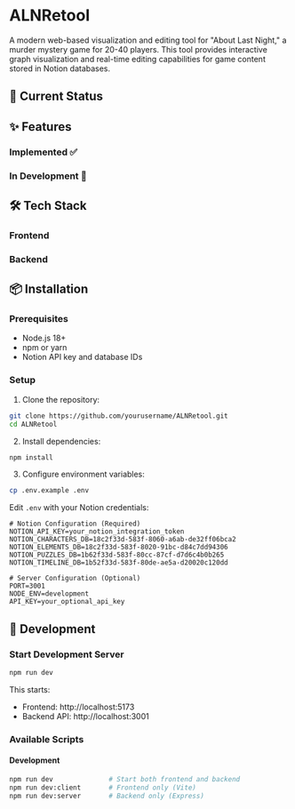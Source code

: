 # ALNRetool

A modern web-based visualization and editing tool for "About Last Night," a murder mystery game for 20-40 players. This tool provides interactive graph visualization and real-time editing capabilities for game content stored in Notion databases.

## 🚀 Current Status

## ✨ Features

### Implemented ✅

### In Development 🚧


## 🛠️ Tech Stack

### Frontend

### Backend


## 📦 Installation

### Prerequisites
- Node.js 18+ 
- npm or yarn
- Notion API key and database IDs

### Setup

1. Clone the repository:
```bash
git clone https://github.com/yourusername/ALNRetool.git
cd ALNRetool
```

2. Install dependencies:
```bash
npm install
```

3. Configure environment variables:
```bash
cp .env.example .env
```

Edit `.env` with your Notion credentials:
```env
# Notion Configuration (Required)
NOTION_API_KEY=your_notion_integration_token
NOTION_CHARACTERS_DB=18c2f33d-583f-8060-a6ab-de32ff06bca2
NOTION_ELEMENTS_DB=18c2f33d-583f-8020-91bc-d84c7dd94306
NOTION_PUZZLES_DB=1b62f33d-583f-80cc-87cf-d7d6c4b0b265
NOTION_TIMELINE_DB=1b52f33d-583f-80de-ae5a-d20020c120dd

# Server Configuration (Optional)
PORT=3001
NODE_ENV=development
API_KEY=your_optional_api_key
```

## 🚀 Development

### Start Development Server
```bash
npm run dev
```
This starts:
- Frontend: http://localhost:5173
- Backend API: http://localhost:3001

### Available Scripts

#### Development
```bash
npm run dev              # Start both frontend and backend
npm run dev:client       # Frontend only (Vite)
npm run dev:server       # Backend only (Express)
```